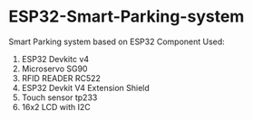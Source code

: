 # ESP32-Smart-Parking-system
Smart Parking system based on ESP32
Component Used:
  1. ESP32 Devkitc v4
  2. Microservo SG90
  3. RFID READER RC522
  4. ESP32 Devkit V4 Extension Shield
  5. Touch sensor tp233
  6. 16x2 LCD with I2C
